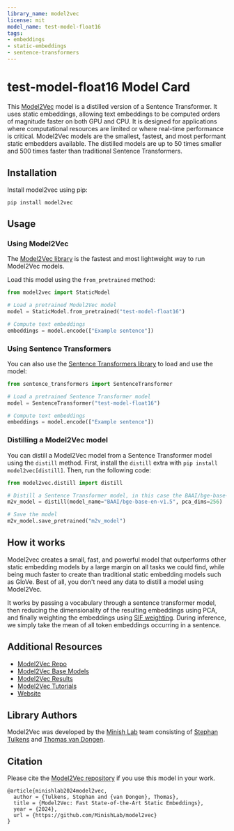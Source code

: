 ```yaml
---
library_name: model2vec
license: mit
model_name: test-model-float16
tags:
- embeddings
- static-embeddings
- sentence-transformers
---
```


# test-model-float16 Model Card

This [Model2Vec](https://github.com/MinishLab/model2vec) model is a distilled version of a Sentence Transformer. It uses static embeddings, allowing text embeddings to be computed orders of magnitude faster on both GPU and CPU. It is designed for applications where computational resources are limited or where real-time performance is critical. Model2Vec models are the smallest, fastest, and most performant static embedders available. The distilled models are up to 50 times smaller and 500 times faster than traditional Sentence Transformers.


## Installation

Install model2vec using pip:
```
pip install model2vec
```

## Usage

### Using Model2Vec

The [Model2Vec library](https://github.com/MinishLab/model2vec) is the fastest and most lightweight way to run Model2Vec models.

Load this model using the `from_pretrained` method:
```python
from model2vec import StaticModel

# Load a pretrained Model2Vec model
model = StaticModel.from_pretrained("test-model-float16")

# Compute text embeddings
embeddings = model.encode(["Example sentence"])
```

### Using Sentence Transformers

You can also use the [Sentence Transformers library](https://github.com/UKPLab/sentence-transformers) to load and use the model:

```python
from sentence_transformers import SentenceTransformer

# Load a pretrained Sentence Transformer model
model = SentenceTransformer("test-model-float16")

# Compute text embeddings
embeddings = model.encode(["Example sentence"])
```

### Distilling a Model2Vec model

You can distill a Model2Vec model from a Sentence Transformer model using the `distill` method. First, install the `distill` extra with `pip install model2vec[distill]`. Then, run the following code:

```python
from model2vec.distill import distill

# Distill a Sentence Transformer model, in this case the BAAI/bge-base-en-v1.5 model
m2v_model = distill(model_name="BAAI/bge-base-en-v1.5", pca_dims=256)

# Save the model
m2v_model.save_pretrained("m2v_model")
```

## How it works

Model2vec creates a small, fast, and powerful model that outperforms other static embedding models by a large margin on all tasks we could find, while being much faster to create than traditional static embedding models such as GloVe. Best of all, you don't need any data to distill a model using Model2Vec.

It works by passing a vocabulary through a sentence transformer model, then reducing the dimensionality of the resulting embeddings using PCA, and finally weighting the embeddings using [SIF weighting](https://openreview.net/pdf?id=SyK00v5xx). During inference, we simply take the mean of all token embeddings occurring in a sentence.

## Additional Resources

- [Model2Vec Repo](https://github.com/MinishLab/model2vec)
- [Model2Vec Base Models](https://huggingface.co/collections/minishlab/model2vec-base-models-66fd9dd9b7c3b3c0f25ca90e)
- [Model2Vec Results](https://github.com/MinishLab/model2vec/tree/main/results)
- [Model2Vec Tutorials](https://github.com/MinishLab/model2vec/tree/main/tutorials)
- [Website](https://minishlab.github.io/)


## Library Authors

Model2Vec was developed by the [Minish Lab](https://github.com/MinishLab) team consisting of [Stephan Tulkens](https://github.com/stephantul) and [Thomas van Dongen](https://github.com/Pringled).

## Citation

Please cite the [Model2Vec repository](https://github.com/MinishLab/model2vec) if you use this model in your work.
```
@article{minishlab2024model2vec,
  author = {Tulkens, Stephan and {van Dongen}, Thomas},
  title = {Model2Vec: Fast State-of-the-Art Static Embeddings},
  year = {2024},
  url = {https://github.com/MinishLab/model2vec}
}
```
